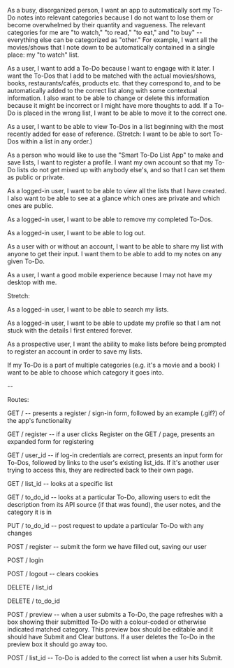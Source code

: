 As a busy, disorganized person, I want an app to automatically sort my To-Do notes into relevant categories because I do not want to lose them or become overwhelmed by their quantity and vagueness. The relevant categories for me are "to watch," "to read," "to eat," and "to buy" -- everything else can be categorized as "other." For example, I want all the movies/shows that I note down to be automatically contained in a single place: my "to watch" list.

As a user, I want to add a To-Do because I want to engage with it later. I want the To-Dos that I add to be matched with the actual movies/shows, books, restaurants/cafés, products etc. that they correspond to, and to be automatically added to the correct list along with some contextual information. I also want to be able to change or delete this information because it might be incorrect or I might have more thoughts to add. If a To-Do is placed in the wrong list, I want to be able to move it to the correct one. 

As a user, I want to be able to view To-Dos in a list beginning with the most recently added for ease of reference. (Stretch: I want to be able to sort To-Dos within a list in any order.)

As a person who would like to use the "Smart To-Do List App" to make and save lists, I want to register a profile. I want my own account so that my To-Do lists do not get mixed up with anybody else's, and so that I can set them as public or private.

As a logged-in user, I want to be able to view all the lists that I have created. I also want to be able to see at a glance which ones are private and which ones are public.

As a logged-in user, I want to be able to remove my completed To-Dos.

As a logged-in user, I want to be able to log out.

As a user with or without an account, I want to be able to share my list with anyone to get their input. I want them to be able to add to my notes on any given To-Do.

As a user, I want a good mobile experience because I may not have my desktop with me.



Stretch:

As a logged-in user, I want to be able to search my lists.

As a logged-in user, I want to be able to update my profile so that I am not stuck with the details I first entered forever.

As a prospective user, I want the ability to make lists before being prompted to register an account in order to save my lists.

If my To-Do is a part of multiple categories (e.g. it's a movie and a book) I want to be able to choose which category it goes into.

--

Routes:

GET / -- presents a register / sign-in form, followed by an example (.gif?) of the app's functionality

GET / register -- if a user clicks Register on the GET / page, presents an expanded form for registering

GET / user_id -- if log-in credentials are correct, presents an input form for To-Dos, followed by links to the user's existing list_ids. If it's another user trying to access this, they are redirected back to their own page.

GET / list_id -- looks at a specific list

GET / to_do_id -- looks at a particular To-Do, allowing users to edit the description from its API source (if that was found), the user notes, and the category it is in

PUT / to_do_id -- post request to update a particular To-Do with any changes

POST / register -- submit the form we have filled out, saving our user

POST / login

POST / logout -- clears cookies

DELETE / list_id

DELETE / to_do_id

POST / preview -- when a user submits a To-Do, the page refreshes with a box showing their submitted To-Do with a colour-coded or otherwise indicated matched category. This preview box should be editable and it should have Submit and Clear buttons. If a user deletes the To-Do in the preview box it should go away too.

POST / list_id -- To-Do is added to the correct list when a user hits Submit.





